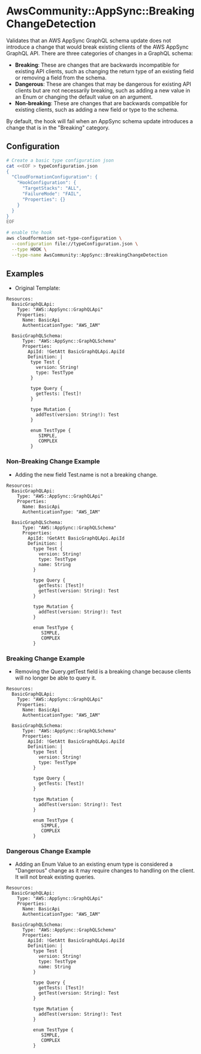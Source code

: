 # AwsCommunity::AppSync::BreakingChangeDetection

Validates that an AWS AppSync GraphQL schema update does not introduce a change that would break existing clients of the AWS AppSync GraphQL API. There are three categories of changes in a GraphQL schema:

- **Breaking**: These are changes that are backwards incompatible for existing API clients, such as changing the return type of an existing field or removing a field from the schema.
- **Dangerous**: These are changes that may be dangerous for existing API clients but are not necessarily breaking, such as adding a new value in an Enum or changing the default value on an argument.
- **Non-breaking**: These are changes that are backwards compatible for existing clients, such as adding a new field or type to the schema.

By default, the hook will fail when an AppSync schema update introduces a change that is in the "Breaking" category. 

## Configuration

```bash
# Create a basic type configuration json
cat <<EOF > typeConfiguration.json
{
  "CloudFormationConfiguration": {
    "HookConfiguration": {
      "TargetStacks": "ALL",
      "FailureMode": "FAIL",
      "Properties": {}
    }
  }
}
EOF

# enable the hook
aws cloudformation set-type-configuration \
  --configuration file://typeConfiguration.json \
  --type HOOK \
  --type-name AwsCommunity::AppSync::BreakingChangeDetection
```

## Examples

- Original Template:

```
Resources:
  BasicGraphQLApi:
    Type: "AWS::AppSync::GraphQLApi"
    Properties:
      Name: BasicApi
      AuthenticationType: "AWS_IAM"
  
  BasicGraphQLSchema:
      Type: "AWS::AppSync::GraphQLSchema"
      Properties:
        ApiId: !GetAtt BasicGraphQLApi.ApiId
        Definition: |
         type Test {
           version: String!
           type: TestType
         }
         
         type Query {
           getTests: [Test]!
         }
         
         type Mutation {
           addTest(version: String!): Test
         }
         
         enum TestType {
            SIMPLE,
            COMPLEX
         }
```
###  Non-Breaking Change Example

- Adding the new field Test.name is not a breaking change.

```
Resources:
  BasicGraphQLApi:
    Type: "AWS::AppSync::GraphQLApi"
    Properties:
      Name: BasicApi
      AuthenticationType: "AWS_IAM"
  
  BasicGraphQLSchema:
      Type: "AWS::AppSync::GraphQLSchema"
      Properties:
        ApiId: !GetAtt BasicGraphQLApi.ApiId
        Definition: |
          type Test {
            version: String!
            type: TestType
            name: String
          }
          
          type Query {
            getTests: [Test]!
            getTest(version: String): Test
          }
          
          type Mutation {
            addTest(version: String!): Test
          }
          
          enum TestType {
             SIMPLE,
             COMPLEX
          }
```

###  Breaking Change Example

- Removing the Query.getTest field is a breaking change because clients will no longer be able to query it.
```
Resources:
  BasicGraphQLApi:
    Type: "AWS::AppSync::GraphQLApi"
    Properties:
      Name: BasicApi
      AuthenticationType: "AWS_IAM"
  
  BasicGraphQLSchema:
      Type: "AWS::AppSync::GraphQLSchema"
      Properties:
        ApiId: !GetAtt BasicGraphQLApi.ApiId
        Definition: |
          type Test {
            version: String!
            type: TestType
          }
          
          type Query {
            getTests: [Test]!
          }
          
          type Mutation {
            addTest(version: String!): Test
          }
          
          enum TestType {
             SIMPLE,
             COMPLEX
          }
```

### Dangerous Change Example

- Adding an Enum Value to an existing enum type is considered a "Dangerous" change as it may require changes to handling on the client. It will not break existing queries. 
```
Resources:
  BasicGraphQLApi:
    Type: "AWS::AppSync::GraphQLApi"
    Properties:
      Name: BasicApi
      AuthenticationType: "AWS_IAM"
  
  BasicGraphQLSchema:
      Type: "AWS::AppSync::GraphQLSchema"
      Properties:
        ApiId: !GetAtt BasicGraphQLApi.ApiId
        Definition: |
          type Test {
            version: String!
            type: TestType
            name: String
          }
          
          type Query {
            getTests: [Test]!
            getTest(version: String): Test
          }
          
          type Mutation {
            addTest(version: String!): Test
          }
          
          enum TestType {
             SIMPLE,
             COMPLEX
          }
```
